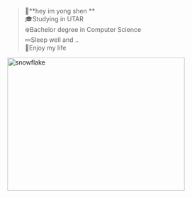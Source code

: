> :penguin:**hey im yong shen **\
> :mortar_board:Studying in UTAR\
> :snowflake:Bachelor degree in Computer Science\
> :zzz:Sleep well and ..\
> :whale:Enjoy my life
<div>
  <img src="https://www.lifeinthefingerlakes.com/wp-content/uploads/2017/03/snow-crystals.jpg" alt="snowflake" width="400" height="300">
</div>
